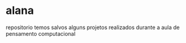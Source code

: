 # alana
repositorio temos salvos alguns projetos realizados durante a aula de pensamento computacional
